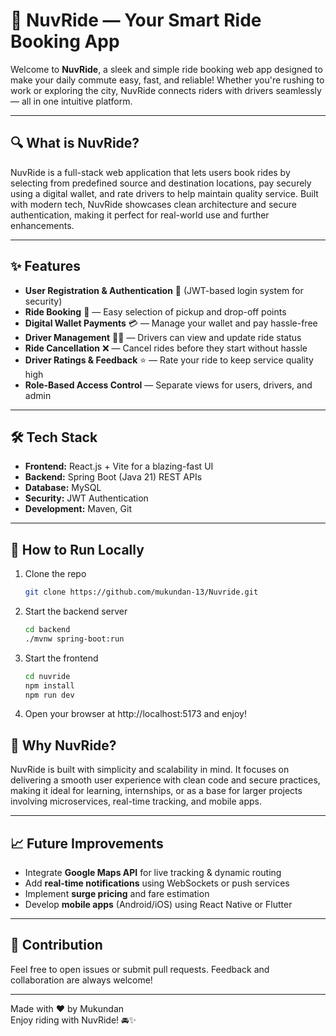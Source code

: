 # 🚗 NuvRide — Your Smart Ride Booking App

Welcome to **NuvRide**, a sleek and simple ride booking web app designed to make your daily commute easy, fast, and reliable! Whether you're rushing to work or exploring the city, NuvRide connects riders with drivers seamlessly — all in one intuitive platform.

---

## 🔍 What is NuvRide?

NuvRide is a full-stack web application that lets users book rides by selecting from predefined source and destination locations, pay securely using a digital wallet, and rate drivers to help maintain quality service. Built with modern tech, NuvRide showcases clean architecture and secure authentication, making it perfect for real-world use and further enhancements.

---

## ✨ Features

- **User Registration & Authentication** 🔐 (JWT-based login system for security)  
- **Ride Booking** 🚖 — Easy selection of pickup and drop-off points  
- **Digital Wallet Payments** 💳 — Manage your wallet and pay hassle-free  
- **Driver Management** 👨‍✈️ — Drivers can view and update ride status  
- **Ride Cancellation** ❌ — Cancel rides before they start without hassle  
- **Driver Ratings & Feedback** ⭐ — Rate your ride to keep service quality high  
- **Role-Based Access Control** — Separate views for users, drivers, and admin  

---

## 🛠️ Tech Stack

- **Frontend:** React.js + Vite for a blazing-fast UI  
- **Backend:** Spring Boot (Java 21) REST APIs  
- **Database:** MySQL  
- **Security:** JWT Authentication  
- **Development:** Maven, Git

---

## 🚀 How to Run Locally

1. Clone the repo  
   ```bash
   git clone https://github.com/mukundan-13/Nuvride.git
2. Start the backend server
   ```bash
   cd backend
   ./mvnw spring-boot:run
3. Start the frontend
   ```bash
   cd nuvride
   npm install
   npm run dev
4. Open your browser at http://localhost:5173 and enjoy!

## 🎯 Why NuvRide?

NuvRide is built with simplicity and scalability in mind. It focuses on delivering a smooth user experience with clean code and secure practices, making it ideal for learning, internships, or as a base for larger projects involving microservices, real-time tracking, and mobile apps.

---

## 📈 Future Improvements

- Integrate **Google Maps API** for live tracking & dynamic routing  
- Add **real-time notifications** using WebSockets or push services  
- Implement **surge pricing** and fare estimation  
- Develop **mobile apps** (Android/iOS) using React Native or Flutter  

---

## 🤝 Contribution

Feel free to open issues or submit pull requests. Feedback and collaboration are always welcome!

---

Made with ❤️ by Mukundan  
Enjoy riding with NuvRide! 🚘✨
